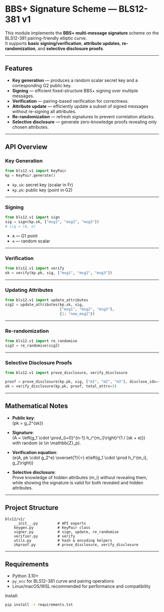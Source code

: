 # BBS+ Signature Scheme — BLS12-381 v1

This module implements the **BBS+ multi-message signature** scheme on the BLS12-381 pairing-friendly elliptic curve.\
It supports **basic signing/verification**, **attribute updates**, **re-randomization**, and **selective disclosure proofs**.

---

## Features

- **Key generation** — produces a random scalar secret key and a corresponding G2 public key.
- **Signing** — efficient fixed-structure BBS+ signing over multiple messages.
- **Verification** — pairing-based verification for correctness.
- **Attribute update** — efficiently update a subset of signed messages without re-signing all attributes.
- **Re-randomization** — refresh signatures to prevent correlation attacks.
- **Selective disclosure** — generate zero-knowledge proofs revealing only chosen attributes.

---

## API Overview

### Key Generation

```python
from bls12.v1 import KeyPair
kp = KeyPair.generate()
```

- `kp.sk`: secret key (scalar in Fr)
- `kp.pk`: public key (point in G2)

---

### Signing

```python
from bls12.v1 import sign
sig = sign(kp.sk, ["msg1", "msg2", "msg3"])
# sig = (A, e)
```

- `A` — G1 point
- `e` — random scalar

---

### Verification

```python
from bls12.v1 import verify
ok = verify(kp.pk, sig, ["msg1", "msg2", "msg3"])
```

---

### Updating Attributes

```python
from bls12.v1 import update_attributes
sig2 = update_attributes(kp.sk, sig,
                         ["msg1", "msg2", "msg3"],
                         {1: "new_msg2"})
```

---

### Re-randomization

```python
from bls12.v1 import re_randomise
sig3 = re_randomise(sig2)
```

---

### Selective Disclosure Proofs

```python
from bls12.v1 import prove_disclosure, verify_disclosure

proof = prove_disclosure(kp.pk, sig, ["m1", "m2", "m3"], disclose_idx={0, 2})
ok = verify_disclosure(kp.pk, proof, total_attrs=3)
```

---

## Mathematical Notes

- **Public key**:\
  \(pk = g_2^{sk}\)

- **Signature**:\
  \(A = \left(g_1 \\cdot \\prod_{i=0}^{n-1} h_i^{m_i}\\right)^{1 / (sk + e)}\)\
  with random \(e \\in \\mathbb{Z}_p\).

- **Verification equation**:\
  \(e(A, pk \\cdot g_2^e) \\overset{?}{=} e\\left(g_1 \\cdot \\prod h_i^{m_i}, g_2\\right)\)

- **Selective disclosure**:\
  Prove knowledge of hidden attributes \(m_i\) without revealing them, while showing the signature is valid for both revealed and hidden attributes.

---

## Project Structure

```
bls12/v1/
    __init__.py         # API exports
    keygen.py           # KeyPair class
    signer.py           # sign, update, re_randomise
    verifier.py         # verify
    utils.py            # hash & encoding helpers
    zkproof.py          # prove_disclosure, verify_disclosure
```

---

## Requirements

- Python 3.10+
- `py_ecc` for BLS12-381 curve and pairing operations
- Linux/macOS/WSL recommended for performance and compatibility

Install:

```bash
pip install -r requirements.txt
```

